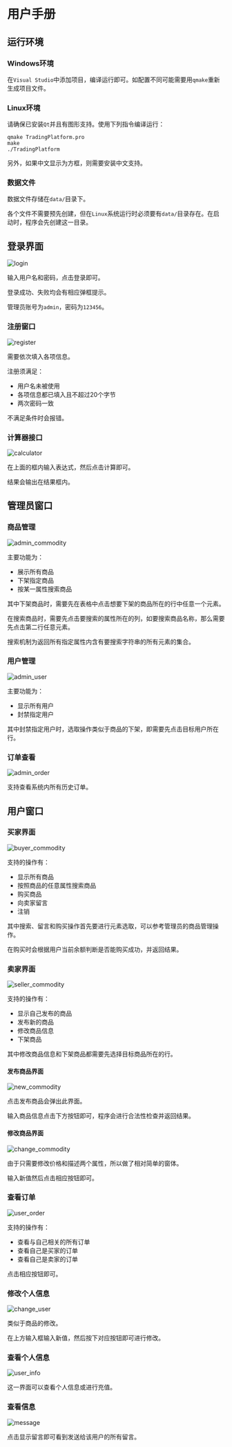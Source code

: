 # 用户手册

## 运行环境

### Windows环境

在`Visual Studio`中添加项目，编译运行即可。如配置不同可能需要用`qmake`重新生成项目文件。

### Linux环境

请确保已安装`Qt`并且有图形支持。使用下列指令编译运行：

```shell
qmake TradingPlatform.pro
make
./TradingPlatform
```

另外，如果中文显示为方框，则需要安装中文支持。

### 数据文件

数据文件存储在`data/`目录下。

各个文件不需要预先创建，但在`Linux`系统运行时必须要有`data/`目录存在。在启动时，程序会先创建这一目录。

## 登录界面

![login](/images/login.png)

输入用户名和密码，点击登录即可。

登录成功、失败均会有相应弹框提示。

管理员账号为`admin`，密码为`123456`。

### 注册窗口

![register](/images/register.png)

需要依次填入各项信息。

注册须满足：

- 用户名未被使用
- 各项信息都已填入且不超过20个字节
- 两次密码一致

不满足条件时会报错。

### 计算器接口

![calculator](/images/calculator.png)

在上面的框内输入表达式，然后点击计算即可。

结果会输出在结果框内。

## 管理员窗口

### 商品管理

![admin_commodity](/images/admin_commodity.png)

主要功能为：

- 展示所有商品
- 下架指定商品
- 按某一属性搜索商品

其中下架商品时，需要先在表格中点击想要下架的商品所在的行中任意一个元素。

在搜索商品时，需要先点击要搜索的属性所在的列，如要搜索商品名称，那么需要先点击第二行任意元素。

搜索机制为返回所有指定属性内含有要搜索字符串的所有元素的集合。

### 用户管理

![admin_user](/images/admin_user.png)

主要功能为：

- 显示所有用户
- 封禁指定用户

其中封禁指定用户时，选取操作类似于商品的下架，即需要先点击目标用户所在行。

### 订单查看

![admin_order](/images/admin_order.png)

支持查看系统内所有历史订单。

## 用户窗口

### 买家界面

![buyer_commodity](/images/buyer_commodity.png)

支持的操作有：

- 显示所有商品
- 按照商品的任意属性搜索商品
- 购买商品
- 向卖家留言
- 注销

其中搜索、留言和购买操作首先要进行元素选取，可以参考管理员的商品管理操作。

在购买时会根据用户当前余额判断是否能购买成功，并返回结果。

### 卖家界面

![seller_commodity](/images/seller_commodity.png)

支持的操作有：

- 显示自己发布的商品
- 发布新的商品
- 修改商品信息
- 下架商品

其中修改商品信息和下架商品都需要先选择目标商品所在的行。

#### 发布商品界面

![new_commodity](/images/new_commodity.png)

点击发布商品会弹出此界面。

输入商品信息点击下方按钮即可，程序会进行合法性检查并返回结果。

#### 修改商品界面

![change_commodity](/images/change_commodity.png)

由于只需要修改价格和描述两个属性，所以做了相对简单的窗体。

输入新值然后点击相应按钮即可。

### 查看订单

![user_order](/images/user_order.png)

支持的操作有：

- 查看与自己相关的所有订单
- 查看自己是买家的订单
- 查看自己是卖家的订单

点击相应按钮即可。

### 修改个人信息

![change_user](/images/change_user.png)

类似于商品的修改。

在上方输入框输入新值，然后按下对应按钮即可进行修改。

### 查看个人信息

![user_info](/images/user_info.png)

这一界面可以查看个人信息或进行充值。

### 查看信息

![message](/images/message.png)

点击显示留言即可看到发送给该用户的所有留言。
